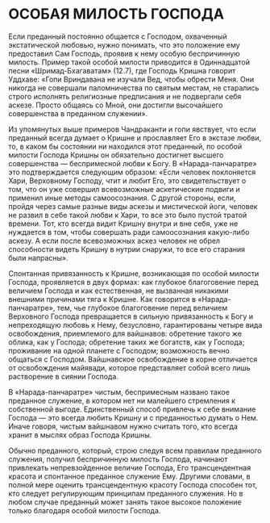 # ОСОБАЯ МИЛОСТЬ ГОСПОДА

Если преданный постоянно общается с Господом, охваченный экстатической любовью, нужно понимать, что это положение ему предоставил Сам Господь, проявив к нему особую беспричинную милость. Пример такой особой милости приводится в Одиннадцатой песни «Шримад-Бхагаватам» (12.7), где Господь Кришна говорит Уддхаве: «Гопи Вриндавана не изучали Вед, чтобы обрести Меня. Они никогда не совершали паломничества по святым местам, не старались строго исполнять религиозные предписания и не подвергали себя аскезе. Просто общаясь со Мной, они достигли высочайшего совершенства в преданном служении».

Из упомянутых выше примеров Чандраканти и гопи явствует, что если преданный всегда думает о Кришне и прославляет Его в экстазе любви, то, в каком бы состоянии ни находился этот преданный, по особой милости Господа Кришны он обязательно достигнет высшего совершенства — беспримесной любви к Богу. В «Нарада-панчаратре» это подтверждается следующим образом: «Если человек поклоняется Хари, Верховному Господу, чтит и любит Его, это свидетельствует о том, что он уже совершил всевозможные аскетические подвиги и применил иные методы самоосознания. С другой стороны, если, пройдя через самые разные виды аскезы и мистической йоги, человек не развил в себе такой любви к Хари, то все это было пустой тратой времени. Тот, кто всегда видит Кришну внутри и вне себя, уже не нуждается в том, чтобы совершать ради самоосознания какую-либо аскезу. А если после всевозможных аскез человек не обрел способности видеть Кришну в нутрии снаружи, то все его старания были напрасны».

Спонтанная привязанность к Кришне, возникающая по особой милости Господа, проявляется в двух формах: как глубокое благоговение перед величием Господа и как естественная, не вызванная никакими внешними причинами тяга к Кришне. Как говорится в «Нарада-панчаратре», тем, чье глубокое благоговение перед величием Верховного Господа превращается в сильную привязанность к Богу и непреходящую любовь к Нему, безусловно, гарантированы четыре вида освобождения, приемлемого для вайшнавов: обретение такого же облика, как у Господа; обретение таких же богатств, как у Господа; проживание на одной планете с Господом; возможность вечно общаться с Господом. Вайшнавское освобождение в корне отличается от освобождения майявади, которое представляет собой всего лишь растворение в сиянии Господа.

В «Нарада-панчаратре» чистым, беспримесным названо такое преданное служение, в котором нет ни малейшего стремления к собственной выгоде. Единственный способ привлечь к себе внимание Господа — это всегда любить Кришну и с преданностью думать о Нем. Иначе говоря, чистым вайшнавом нужно считать того, кто всегда хранит в мыслях образ Господа Кришны.

Обычно преданного, который, строю следуя всем правилам преданного служения, получил беспричинную милость Господа, начинают привлекать непревзойденное величие Господа, Его трансцендентная красота и спонтанное преданное служение Ему. Другими словами, в полной мере оценить трансцендентную красоту Господа способен тот, кто следует регулирующим принципам преданного служения. Но в любом случае преданный может занять такое высокое положение только благодаря особой милости Господа.
